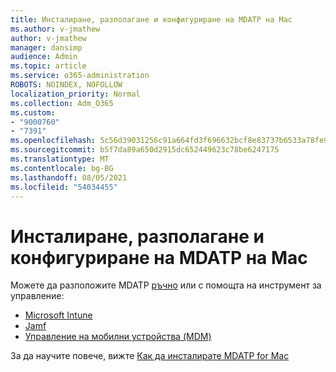 ```yaml
---
title: Инсталиране, разполагане и конфигуриране на MDATP на Mac
ms.author: v-jmathew
author: v-jmathew
manager: dansimp
audience: Admin
ms.topic: article
ms.service: o365-administration
ROBOTS: NOINDEX, NOFOLLOW
localization_priority: Normal
ms.collection: Adm_O365
ms.custom:
- "9000760"
- "7391"
ms.openlocfilehash: 5c56d39031256c91a664fd3f696632bcf8e83737b6533a78fe9960ec677509c8
ms.sourcegitcommit: b5f7da89a650d2915dc652449623c78be6247175
ms.translationtype: MT
ms.contentlocale: bg-BG
ms.lasthandoff: 08/05/2021
ms.locfileid: "54034455"
---
```

# <a name="install-deploy-and-configure-mdatp-on-a-mac"></a>Инсталиране, разполагане и конфигуриране на MDATP на Mac

Можете да разположите MDATP [ръчно](https://docs.microsoft.com/windows/security/threat-protection/microsoft-defender-atp/mac-install-manually) или с помощта на инструмент за управление:

- [Microsoft Intune](https://go.microsoft.com/fwlink/?linkid=2144548)
- [Jamf](https://docs.microsoft.com/windows/security/threat-protection/microsoft-defender-atp/mac-install-with-jamf)
- [Управление на мобилни устройства (MDM)](https://docs.microsoft.com/windows/security/threat-protection/microsoft-defender-atp/mac-install-with-other-mdm)

За да научите повече, вижте [Как да инсталирате MDATP for Mac](https://go.microsoft.com/fwlink/?linkid=2144672)
